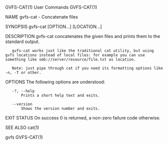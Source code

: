 GVFS-CAT(1)                                                                                   User Commands                                                                                   GVFS-CAT(1)

NAME
       gvfs-cat - Concatenate files

SYNOPSIS
       gvfs-cat [OPTION...] [LOCATION...]

DESCRIPTION
       gvfs-cat concatenates the given files and prints them to the standard output.

       gvfs-cat works just like the traditional cat utility, but using gvfs locations instead of local files: for example you can use something like smb://server/resource/file.txt as location.

       Note: just pipe through cat if you need its formatting options like -n, -T or other.

OPTIONS
       The following options are understood:

       -?, --help
           Prints a short help text and exits.

       --version
           Shows the version number and exits.

EXIT STATUS
       On success 0 is returned, a non-zero failure code otherwise.

SEE ALSO
       cat(1)

gvfs                                                                                                                                                                                          GVFS-CAT(1)
